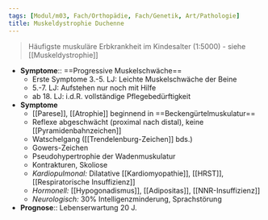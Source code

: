 ```yaml
---
tags: [Modul/m03, Fach/Orthopädie, Fach/Genetik, Art/Pathologie]
title: Muskeldystrophie Duchenne
---
```

> Häufigste muskuläre Erbkrankheit im Kindesalter (1:5000) - siehe [[Muskeldystrophie]]
- **Symptome**:: ==Progressive Muskelschwäche==
	- Erste Symptome 3.-5. LJ: Leichte Muskelschwäche der Beine
	- 5.-7. LJ: Aufstehen nur noch mit Hilfe
	- ab 18. LJ: i.d.R. vollständige Pflegebedürftigkeit
- **Symptome**
	- [[Parese]], [[Atrophie]] beginnend in ==Beckengürtelmuskulatur==
	- Reflexe abgeschwächt (proximal nach distal), keine [[Pyramidenbahnzeichen]]
	- Watschelgang ([[Trendelenburg-Zeichen]] bds.)
	- Gowers-Zeichen
	- Pseudohypertrophie der Wadenmuskulatur
	- Kontrakturen, Skoliose
	- *Kardiopulmonal:* Dilatative [[Kardiomyopathie]], [[HRST]], [[Respiratorische Insuffizienz]]
	- *Hormonell:* [[Hypogonadismus]], [[Adipositas]], [[NNR-Insuffizienz]]
	- *Neurologisch:* 30% Intelligenzminderung, Sprachstörung
- **Prognose**:: Lebenserwartung 20 J.